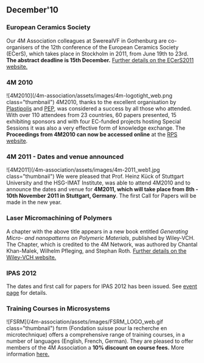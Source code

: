 ## December'10

<!--break-->
### European Ceramics Society

Our 4M Association colleagues at SwereaIVF in Gothenburg are co-organisers of the 12th conference of the European Ceramics Society (ECerS), which takes place in Stockholm in 2011, from June 19th to 23rd. **The abstract deadline is 15th December.** [Further details on the ECerS2011 website.](http://www.ecers2011.se/)
  
### 4M 2010


![4M2010](/4m-association/assets/images/4m-logotight_web.png class="thumbnail")
4M2010, thanks to the excellent organisation by [Plastipolis](http://www.plastipolis.fr/index.php?lg=gb) and [PEP](http://www.poleplasturgie.net/), was considered a success by all those who attended. With over 110 attendees from 23 countries, 60 papers presented, 15 exhibiting sponsors and with four EC-funded projects hosting Special Sessions it was also a very effective form of knowledge exchange. The **Proceedings from 4M2010 can now be accessed online** at the [RPS website](http://rpsonline.com.sg/proceedings/9789810865559.html).    
  
### 4M 2011 - Dates and venue announced


![4M2011](/4m-association/assets/images/4m-2011_web1.jpg class="thumbnail")
We were pleased that Prof. Heinz Kück of Stuttgart University and the HSG-IMAT Institute, was able to attend 4M2010 and to announce the dates and venue for **4M2011, which will take place from 8th - 10th November 2011 in Stuttgart, Germany**. The first Call for Papers will be made in the new year.   
 
### Laser Micromachining of Polymers

A chapter with the above title appears in a new book entitled <em>Generating Micro- and nanopatterns on Polymeric Materials</em>, published by Wiley-VCH. The Chapter, which is credited to the 4M Network, was authored by Chantal Khan-Malek, Wilhelm Pfleging, and Stephan Roth. [Further details on the Wiley-VCH website.](http://www.wiley-vch.de/publish/en/books/bySubjectPY00/ISBN3-527-32508-5/?sID=no2kfn9tf5b35dl8rc16bnhm43)  
  
### IPAS 2012

The dates and first call for papers for IPAS 2012 has been issued. See [event page](/4m-association/event/IPAS2012) for details.
  
### Training Courses in Microsystems

![FSRM](/4m-association/assets/images/FSRM_LOGO_web.gif class="thumbnail")
fsrm (Fondation suisse pour la recherche en microtechnique) offers a comprehensive range of training courses, in a number of languages (English, French, German). They are pleased to offer members of the 4M Association a <b>10% discount on course fees.</b> More information [here.](/4m-association/content/fsrm-training-courses.html)